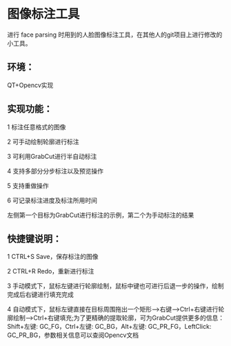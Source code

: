 # 图像标注工具

进行 face parsing 时用到的人脸图像标注工具，在其他人的git项目上进行修改的小工具。

## 环境：

QT+Opencv实现

## 实现功能：

1 标注任意格式的图像

2 可手动绘制轮廓进行标注

3 可利用GrabCut进行半自动标注

4 支持多部分分步标注以及预览操作

5 支持重做操作

6 可记录标注进度及标注所用时间


左侧第一个目标为GrabCut进行标注的示例，第二个为手动标注的结果

## 快捷键说明：

1 CTRL+S Save，保存标注的图像

2 CTRL+R Redo，重新进行标注

3 手动模式下，鼠标左键进行轮廓绘制，鼠标中键也可进行后退一步的操作，绘制完成后右键进行填充完成

4 自动模式下，鼠标左键直接在目标周围拖出一个矩形-->右键-->Ctrl+右键进行轮廓绘制-->Ctrl+右键填充;为了更精确的提取轮廓，可为GrabCut提供更多的信息：Shift+左键: GC_FG，Ctrl+左键: GC_BG，Alt+左键: GC_PR_FG，LeftClick: GC_PR_BG，参数相关信息可以查阅Opencv文档
